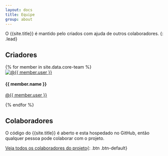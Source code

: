 ```yaml
---
layout: docs
title: Equipe
group: about
---
```


O {{site.title}} é mantido pelo criados com ajuda de outros colaboradores.
{: .lead}

## Criadores

<div class="list-group">
{% for member in site.data.core-team %}
<div class="list-group-item">
  <div class="avatar avatar-default">
    <div class="avatar-foto">
    <a href="https://github.com/{{ member.user }}">
      <img src="{{ member.gravatar }}" alt="@{{ member.user }}">
    </a>
    </div>
    <div class="avatar-details">
      <h4 class="avatar-name">{{ member.name }}</h4>
      <p><a href="https://github.com/{{ member.user }}">@{{ member.user }}</a></p>
    </div>
  </div>
</div>
{% endfor %}
</div>
 
## Colaboradores

O código do {{site.title}} é aberto e esta hospedado no GitHub, então qualquer pessoa pode colaborar com o projeto.

[Veja todos os colaboradores do projeto]({{site.repo_url}}/graphs/contributors){: .btn .btn-default}
